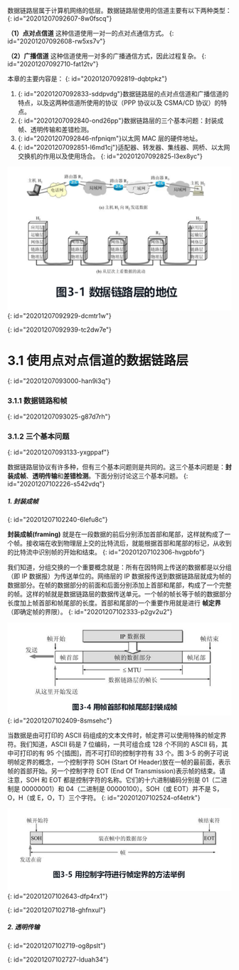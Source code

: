 数据链路层属于计算机网络的低层。数据链路层使用的信道主要有以下两种类型：
{: id="20201207092607-8w0fscq"}

**（1）点对点信道** 这种信道使用一对一的点对点通信方式。
{: id="20201207092608-rw5xs7v"}

**（2）广播信道** 这种信道使用一对多的广播通信方式，因此过程复杂。
{: id="20201207092710-fat12tv"}

本章的主要内容是：
{: id="20201207092819-dqbtpkz"}

1. {: id="20201207092833-sddpvdg"}数据链路层的点对点信道和广播信道的特点，以及这两种信道所使用的协议（PPP 协议以及 CSMA/CD 协议）的特点。
2. {: id="20201207092840-ond26pp"}数据链路层的三个基本问题：封装成帧、透明传输和差错检测。
3. {: id="20201207092846-nfpniqm"}以太网 MAC 层的硬件地址。
4. {: id="20201207092851-l6md1cj"}适配器、转发器、集线器、网桥、以太网交换机的作用以及使用场合。
{: id="20201207092825-l3ex8yc"}

![31.png](assets/20201207092938-fb1mali-3-1.png)
{: id="20201207092929-dcmtr1w"}

{: id="20201207092939-tc2dw7e"}

# 3.1 使用点对点信道的数据链路层
{: id="20201207093000-han9i3q"}

### 3.1.1 数据链路和帧
{: id="20201207093025-g87d7rh"}

### 3.1.2 三个基本问题
{: id="20201207093133-yxgppaf"}

数据链路层协议有许多种，但有三个基本问题则是共同的。这三个基本问题是：**封装成帧**、**透明传输**和**差错检测**。下面分别讨论这三个基本问题。
{: id="20201207102226-s542vdq"}

##### 1. 封装成帧
{: id="20201207102240-6lefu8c"}

**封装成帧(framing)** 就是在一段数据的前后分别添加首部和尾部，这样就构成了一个帧。接收端在收到物理层上交的比特流后，就能根据首部和尾部的标记，从收到的比特流中识别帧的开始和结束。
{: id="20201207102306-hvgpbfo"}

我们知道，分组交换的一个重要概念就是：所有在因特网上传送的数据都是以分组（即 IP 数据报）为传送单位的。网络层的 IP 数据报传送到数据链路层就成为帧的数据部分。在帧的数据部分的前面和后面分别添加上首部和尾部，构成了一个完整的帧。这样的帧就是数据链路层的数据传送单元。一个帧的帧长等于帧的数据部分长度加上帧首部和帧尾部的长度。首部和尾部的一个重要作用就是进行 **帧定界**（即确定帧的界限）。
{: id="20201207102333-p2gv2u2"}

![34.png](assets/20201207102523-19ze8n2-3-4.png)
{: id="20201207102409-8smsehc"}

当数据是由可打印的 ASCII 码组成的文本文件时，帧定界可以使用特殊的帧定界符。我们知道，ASCII 码是 7 位编码，一共可组合成 128 个不同的 ASCII 码，其中可打印的有 95 个[插图]，而不可打印的控制字符有 33 个。图 3-5 的例子可说明帧定界的概念，一个控制字符 SOH (Start Of Header)放在一帧的最前面，表示帧的首部开始。另一个控制字符 EOT (End Of Transmission)表示帧的结束。请注意，SOH 和 EOT 都是控制字符的名称。它们的十六进制编码分别是 01（二进制是 00000001）和 04（二进制是 00000100）。SOH（或 EOT）并不是 S，O，H（或 E，O，T）三个字符。
{: id="20201207102524-of4etrk"}

![35.png](assets/20201207102707-hiph7g3-3-5.png)
{: id="20201207102643-dfp4rx1"}

{: id="20201207102718-ghfnxul"}

##### 2. 透明传输
{: id="20201207102719-og8pslt"}

{: id="20201207102727-lduah34"}
